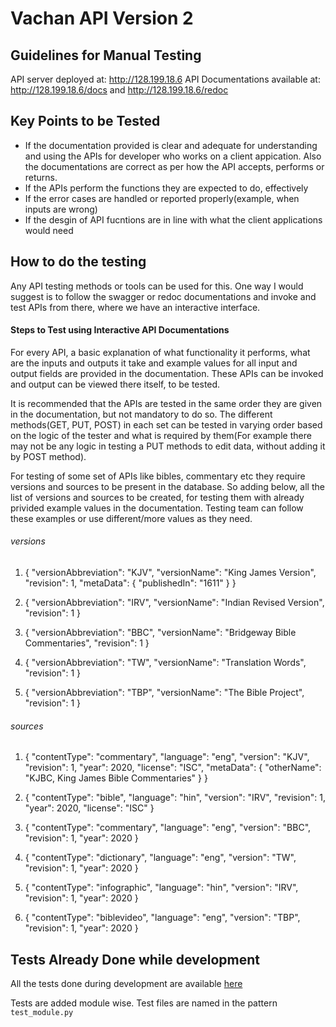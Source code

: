 # Vachan API Version 2
## Guidelines for Manual Testing

API server deployed at: http://128.199.18.6
API Documentations available at: http://128.199.18.6/docs and http://128.199.18.6/redoc 

## Key Points to be Tested

* If the documentation provided is clear and adequate for understanding and using the APIs for developer who works on a client appication. Also the documentations are correct as per how the API accepts, performs or returns.
* If the APIs perform the functions they are expected to do, effectively
* If the error cases are handled or reported properly(example, when inputs are wrong)
* If the desgin of API fucntions are in line with what the client applications would need

## How to do the testing

Any API testing methods or tools can be used for this. One way I would suggest is to follow the swagger or redoc documentations and invoke and test APIs from there, where we have an interactive interface.

#### Steps to Test using Interactive API Documentations

For every API, a basic explanation of what functionality it performs, what are the inputs and outputs it take and example values for all input and output fields are provided in the documentation. These APIs can be invoked and output can be viewed there itself, to be tested.

It is recommended that the APIs are tested in the same order they are given in the documentation, but not mandatory to do so. The different methods(GET, PUT, POST) in each set can be tested in varying order based on the logic of the tester and what is required by them(For example there may not be any logic in testing a PUT methods to edit data, without adding it by POST method).

For testing of some set of APIs like bibles, commentary etc they require versions and sources to be present in the database. So adding below, all the list of versions and sources to be created, for testing them with already privided example values in the documentation. Testing team can follow these examples or use different/more values as they need.

###### versions
1.  {
	  "versionAbbreviation": "KJV",
	  "versionName": "King James Version",
	  "revision": 1,
	  "metaData": {
	    "publishedIn": "1611"
	  }
	}

2. {
	  "versionAbbreviation": "IRV",
	  "versionName": "Indian Revised Version",
	  "revision": 1
	}

3. {
	  "versionAbbreviation": "BBC",
	  "versionName": "Bridgeway Bible Commentaries",
	  "revision": 1
	}

4. {
	  "versionAbbreviation": "TW",
	  "versionName": "Translation Words",
	  "revision": 1
	}

5. {
	  "versionAbbreviation": "TBP",
	  "versionName": "The Bible Project",
	  "revision": 1
	}

###### sources

1. {
	  "contentType": "commentary",
	  "language": "eng",
	  "version": "KJV",
	  "revision": 1,
	  "year": 2020,
	  "license": "ISC",
	  "metaData": {
	    "otherName": "KJBC, King James Bible Commentaries"
	  }
	}

2. {
	  "contentType": "bible",
	  "language": "hin",
	  "version": "IRV",
	  "revision": 1,
	  "year": 2020,
	  "license": "ISC"
	}

3. {
	  "contentType": "commentary",
	  "language": "eng",
	  "version": "BBC",
	  "revision": 1,
	  "year": 2020
	}

4. {
	  "contentType": "dictionary",
	  "language": "eng",
	  "version": "TW",
	  "revision": 1,
	  "year": 2020
	}

5. {
	  "contentType": "infographic",
	  "language": "hin",
	  "version": "IRV",
	  "revision": 1,
	  "year": 2020
	}

6. {
	  "contentType": "biblevideo",
	  "language": "eng",
	  "version": "TBP",
	  "revision": 1,
	  "year": 2020
	}

## Tests Already Done while development

All the tests done during development are available [here](https://github.com/Bridgeconn/vachan-api/tree/version-2/app/test)

Tests are added module wise. Test files are named in the pattern `test_module.py`